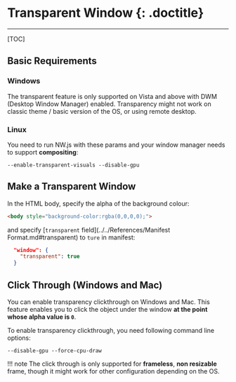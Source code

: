# Transparent Window {: .doctitle}
---

[TOC]

## Basic Requirements

### Windows

The transparent feature is only supported on Vista and above with DWM (Desktop Window Manager) enabled. Transparency might not work on classic theme / basic version of the OS, or using remote desktop.

### Linux

You need to run NW.js with these params and your window manager needs to support **compositing**:
```params
--enable-transparent-visuals --disable-gpu
```

## Make a Transparent Window

In the HTML body, specify the alpha of the background colour:
```html
<body style="background-color:rgba(0,0,0,0);">
```

and specify [`transparent` field](../../References/Manifest Format.md#transparent) to `ture` in manifest:
```json
  "window": {
    "transparent": true
  }
```

## Click Through (Windows and Mac)

You can enable transparency clickthrough on Windows and Mac. This feature enables you to click the object under the window **at the point whose alpha value is `0`**.

To enable transparency clickthrough, you need following command line options:
```params
--disable-gpu --force-cpu-draw
```

!!! note
    The click through is only supported for **frameless**, **non resizable** frame, though it might work for other configuration depending on the OS.